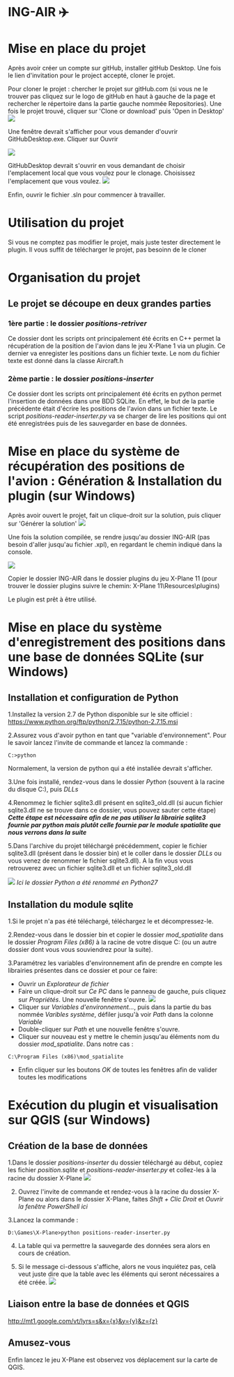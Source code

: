 # ING-AIR ✈️

# Mise en place du projet
Après avoir créer un compte sur gitHub, installer gitHub Desktop.
Une fois le lien d'invitation pour le project accepté, cloner le projet.

Pour cloner le projet :
chercher le projet sur gitHub.com (si vous ne le trouver pas cliquez sur le logo de gitHub en haut à gauche de la page et rechercher le répertoire dans la partie gauche nommée Repositories).
Une fois le projet trouvé, cliquer sur 'Clone or download' puis 'Open in Desktop'
![](images/git_clone.png)

Une fenêtre devrait s'afficher pour vous demander d'ouvrir GitHubDesktop.exe. Cliquer sur Ouvrir

![](images/git_open_desktop.png)

GitHubDesktop devrait s'ouvrir en vous demandant de choisir l'emplacement local que vous voulez pour le clonage. Choisissez l'emplacement que vous voulez.
![](images/git_local_repo.png)

Enfin, ouvrir le fichier .sln pour commencer à travailler.

# Utilisation du projet
Si vous ne comptez pas modifier le projet, mais juste tester directement le plugin. Il vous suffit de télécharger le projet, pas besoinn de le cloner

# Organisation du projet
## Le projet se découpe en deux grandes parties

### 1ère partie : le dossier **_positions-retriver_**
Ce dossier dont les scripts ont principalement été écrits en C++ permet la récupération de la position de l'avion dans le jeu X-Plane 1 via un plugin. Ce dernier va enregister les positions dans un fichier texte. Le nom du fichier texte est donné dans la classe Aircraft.h

### 2ème partie : le dossier **_positions-inserter_**
Ce dossier dont les scripts ont principalement été écrits en python permet l'insertion de données dans une BDD SQLite. En effet, le but de la partie précédente était d'écrire les positions de l'avion dans un fichier texte. Le script _positions-reader-inserter.py_ va se charger de lire les positions qui ont été enregistrées puis de les sauvegarder en base de données.

# Mise en place du système de récupération des positions de l'avion : Génération & Installation du plugin (sur Windows)
Après avoir ouvert le projet, fait un clique-droit sur la solution, puis cliquer sur 'Générer la solution'
![](images/vs_compil.png)

Une fois la solution compilée, se rendre jusqu'au dossier ING-AIR (pas besoin d'aller jusqu'au fichier .xpl), en regardant le chemin indiqué dans la console.

![](images/vs_compil_end.png)

Copier le dossier ING-AIR dans le dossier plugins du jeu X-Plane 11 (pour trouver le dossier plugins suivre le chemin: X-Plane 11\Resources\plugins)

Le plugin est prêt à être utilisé.

# Mise en place du système d'enregistrement des positions dans une base de données SQLite (sur Windows)
## Installation et configuration de Python
1.Installez la version 2.7 de Python disponible sur le site officiel : https://www.python.org/ftp/python/2.7.15/python-2.7.15.msi

2.Assurez vous d'avoir python en tant que "variable d'environnement". Pour le savoir lancez l'invite de commande et lancez la commande :
```
C:>python
```
Normalement, la version de python qui a été installée devrait s'afficher.

3.Une fois installé, rendez-vous dans le dossier _Python_ (souvent à la racine du disque C:), puis _DLLs_

4.Renommez le fichier sqlite3.dll présent en sqlite3_old.dll (si aucun fichier sqlite3.dll ne se trouve dans ce dossier, vous pouvez sauter cette étape)
**_Cette étape est nécessaire afin de ne pas utiliser la librairie sqlite3 fournie par python mais plutôt celle fournie par le module spatialite que nous verrons dans la suite_**

5.Dans l'archive du projet téléchargé précédemment, copier le fichier sqlite3.dll (présent dans le dossier bin) et le coller dans le dossier _DLLs_ ou vous venez de renommer le fichier sqlite3.dll). A la fin vous vous retrouverez avec un fichier sqlite3.dll et un fichier sqlite3_old.dll

![](images/sqlite_renaming.png)
_Ici le dossier Python a été renommé en Python27_


## Installation du module sqlite
1.Si le projet n'a pas été téléchargé, téléchargez le et décompressez-le.

2.Rendez-vous dans le dossier bin et copier le dossier _mod_spatialite_ dans le dossier _Program Files (x86)_ à la racine de votre disque C: (ou un autre dossier dont vous vous souviendrez pour la suite).

3.Paramétrez les variables d'environnement afin de prendre en compte les librairies présentes dans ce dossier et pour ce faire:
- Ouvrir un _Explorateur de fichier_
- Faire un clique-droit sur _Ce PC_ dans le panneau de gauche, puis cliquez sur _Propriétés_. Une nouvelle fenêtre s'ouvre.
![](images/variable1.png)
- Cliquer sur _Variables d'environnement..._, puis dans la partie du bas nommée _Varibles système_, défiler jusqu'à voir _Path_ dans la colonne _Variable_
- Double-cliquer sur _Path_ et une nouvelle fenêtre s'ouvre.
- Cliquer sur nouveau est y mettre le chemin jusqu'au éléments nom du dossier _mod_spatialite_. Dans notre cas : 
```
C:\Program Files (x86)\mod_spatialite
```
- Enfin cliquer sur les boutons _OK_ de toutes les fenêtres afin de valider toutes les modifications

# Exécution du plugin et visualisation sur QGIS (sur Windows)
## Création de la base de données
1.Dans le dossier _positions-inserter_ du dossier téléchargé au début, copiez les fichier _position.sqlite_ et _positions-reader-inserter.py_ et collez-les à la racine du dossier X-Plane
![](images/inserter_files_moving.png)

2. Ouvrez l'invite de commande et rendez-vous à la racine du dossier X-Plane ou alors dans le dossier X-Plane, faites _Shift + Clic Droit_ et _Ouvrir la fenêtre PowerShell ici_

3.Lancez la commande :
```
D:\Games\X-Plane>python positions-reader-inserter.py
```

4. La table qui va permettre la sauvegarde des données sera alors en cours de création.

5. Si le message ci-dessous s'affiche, alors ne vous inquiétez pas, celà veut juste dire que la table avec les éléments qui seront nécessaires a été créée.
![](images/run_python_script.png)

## Liaison entre la base de données et QGIS
http://mt1.google.com/vt/lyrs=s&x={x}&y={y}&z={z}

## Amusez-vous
Enfin lancez le jeu X-Plane est observez vos déplacement sur la carte de QGIS.